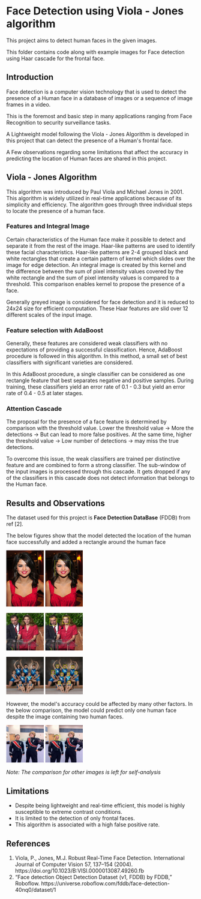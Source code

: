 
<h1>Face Detection using Viola - Jones algorithm</h1>

<p>This project aims to detect human faces in the given images. </p>

<p>This folder contains code along with example images for Face detection using Haar cascade for the frontal face. </p>

<h2>Introduction</h2>

<p>Face detection is a computer vision technology that is used to detect the presence of a Human face in a database of images or a sequence of image frames in a video. </p>

<p>This is the foremost and basic step in many applications ranging from Face Recognition to security surveillance tasks. </p>

<p>A Lightweight model following the Viola - Jones Algorithm is developed in this project that can detect the presence of a Human's frontal face. </p>

<p>A Few observations regarding some limitations that affect the accuracy in predicting the location of Human faces are shared in this project. </p>

<h2>Viola - Jones Algorithm</h2>

<p>This algorithm was introduced by Paul Viola and Michael Jones in 2001. This algorithm is widely utilized in real-time applications because of its simplicity and efficiency. The algorithm goes through three individual steps to locate the presence of a human face. </p>

<h3>Features and Integral Image</h3>

<p>Certain characteristics of the Human face make it possible to detect and separate it from the rest of the image. Haar-like patterns are used to identify these facial characteristics. Haar-like patterns are 2-4 grouped black and white rectangles that create a certain pattern of kernel which slides over the image for edge detection. An integral image is created by this kernel and the difference between the sum of pixel intensity values covered by the white rectangle and the sum of pixel intensity values is compared to a threshold. This comparison enables kernel to propose the presence of a face.</p>

<p>Generally greyed image is considered for face detection and it is reduced to 24x24 size for efficient computation. These Haar features are slid over 12 different scales of the input image.</p>

<h3>Feature selection with AdaBoost</h3>

<p>Generally, these features are considered weak classifiers with no expectations of providing a successful classification. Hence, AdaBoost procedure is followed in this algorithm. In this method, a small set of best classifiers with significant varieties are considered.</p>

<p>In this AdaBoost procedure, a single classifier can be considered as one rectangle feature that best separates negative and positive samples. During training, these classifiers yield an error rate of 0.1 - 0.3 but yield an error rate of 0.4 - 0.5 at later stages.</p>

<h3>Attention Cascade</h3>

<p>The proposal for the presence of a face feature is determined by comparison with the threshold value. Lower the threshold value -> More the detections -> But can lead to more false positives. At the same time, higher the threshold value -> Low number of detections -> may miss the true detections. </p>

<p>To overcome this issue, the weak classifiers are trained per distinctive feature and are combined to form a strong classifier. The sub-window of the input images is processed through this cascade. It gets dropped if any of the classifiers in this cascade does not detect information that belongs to the Human face. </p>

<h2>Results and Observations</h2>

<p>The dataset used for this project is <b>Face Detection DataBase</b> (FDDB) from ref [2].</p>

<p>The below figures show that the model detected the location of the human face successfully and added a rectangle around the human face</p>

<p float="left">
  <img src="Dataset/51_Dresses_wearingdress_51_741_jpg.rf.9a7622017e5f79023ce1a8f256dcebc3.jpg" width="100" />
  <img src="Output/51_Dresses_wearingdress_51_741_jpg.rf.9a7622017e5f79023ce1a8f256dcebc3.jpg" width="100" /> 
</p>

<p float="left">
  <img src="Dataset/img_41_jpg.rf.ce77cacb4290c4ddc06e893f8da35b92.jpg" width="100" />
  <img src="Output/img_41_jpg.rf.ce77cacb4290c4ddc06e893f8da35b92.jpg" width="100" /> 
</p>

<p float="left">
  <img src="Dataset/40_Gymnastics_Gymnastics_40_869_jpg.rf.b2f1cfd8424ea811106fcd8bb347ac4f.jpg" width="100" />
  <img src="Output/40_Gymnastics_Gymnastics_40_869_jpg.rf.b2f1cfd8424ea811106fcd8bb347ac4f.jpg" width="100" /> 
</p>

<p>However, the model's accuracy could be affected by many other factors. In the below comparison, the model could predict only one human face despite the image containing two human faces.</p>

<p float="left">
  <img src="Dataset/0_Parade_marchingband_1_353_jpg.rf.02aabbd7a6ff54e4b558dca3ed51d06f.jpg" width="100" />
  <img src="Output/0_Parade_marchingband_1_353_jpg.rf.02aabbd7a6ff54e4b558dca3ed51d06f.jpg" width="100" /> 
</p>

<p><i>Note: The comparison for other images is left for self-analysis</i></p>

<h2>Limitations</h2>

<ul>
  
<li>Despite being lightweight and real-time efficient, this model is highly susceptible to extreme contrast conditions.</li>

<li>It is limited to the detection of only frontal faces.</li>

<li>This algorithm is associated with a high false positive rate.</li>

</ul>

<h2>References</h2>

<ol>
  
<li>Viola, P., Jones, M.J. Robust Real-Time Face Detection. International Journal of Computer Vision 57, 137–154 (2004). https://doi.org/10.1023/B:VISI.0000013087.49260.fb</li>

<li>“Face detection Object Detection Dataset (v1, FDDB) by FDDB,” Roboflow. https://universe.roboflow.com/fddb/face-detection-40nq0/dataset/1</li>

</ol>
